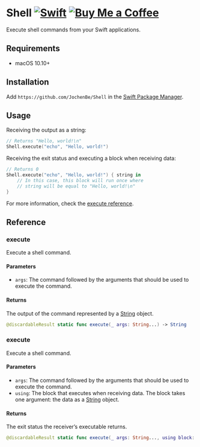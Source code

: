 # Shell [![Swift](https://github.com/JochenBe/Shell/actions/workflows/swift.yml/badge.svg)](https://github.com/JochenBe/Shell/actions/workflows/swift.yml) [![Buy Me a Coffee](https://img.shields.io/badge/Buy%20Me%20a-Coffee-%23F9DE4A)](https://www.buymeacoffee.com/jochenbe)

Execute shell commands from your Swift applications.

## Requirements

- macOS 10.10+

## Installation

Add `https://github.com/JochenBe/Shell` in the [Swift Package Manager].

## Usage

Receiving the output as a string:

```Swift
// Returns "Hello, world!\n"
Shell.execute("echo", "Hello, world!")
```

Receiving the exit status and executing a block when receiving data:

```Swift
// Returns 0
Shell.execute("echo", "Hello, world!") { string in
    // In this case, this block will run once where
    // string will be equal to "Hello, world!\n"
}
```

For more information, check the [execute reference].

## Reference

### execute

Execute a shell command.

#### Parameters

- `args`: The command followed by the arguments that should be used to execute the command.

#### Returns

The output of the command represented by a [String] object.

```Swift
@discardableResult static func execute(_ args: String...) -> String
```

### execute

Execute a shell command.

#### Parameters

- `args`: The command followed by the arguments that should be used to execute the command.
- `using`: The block that executes when receiving data. The block takes one argument: the data as a [String] object.

#### Returns

The exit status the receiver’s executable returns.

```Swift
@discardableResult static func execute(_ args: String..., using block: ((String) -> Void)? = nil) -> Int32
```

[swift package manager]: https://developer.apple.com/documentation/xcode/adding_package_dependencies_to_your_app
[execute reference]: https://github.com/JochenBe/Shell#execute
[string]: https://developer.apple.com/documentation/swift/string
